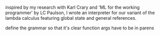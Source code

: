inspired by my research with Karl Crary and 'ML for the working programmer' by LC Paulson, I wrote an interpreter for our variant of the lambda calculus featuring global state and general references.

define the grammar so that it's clear function args have to be in parens
